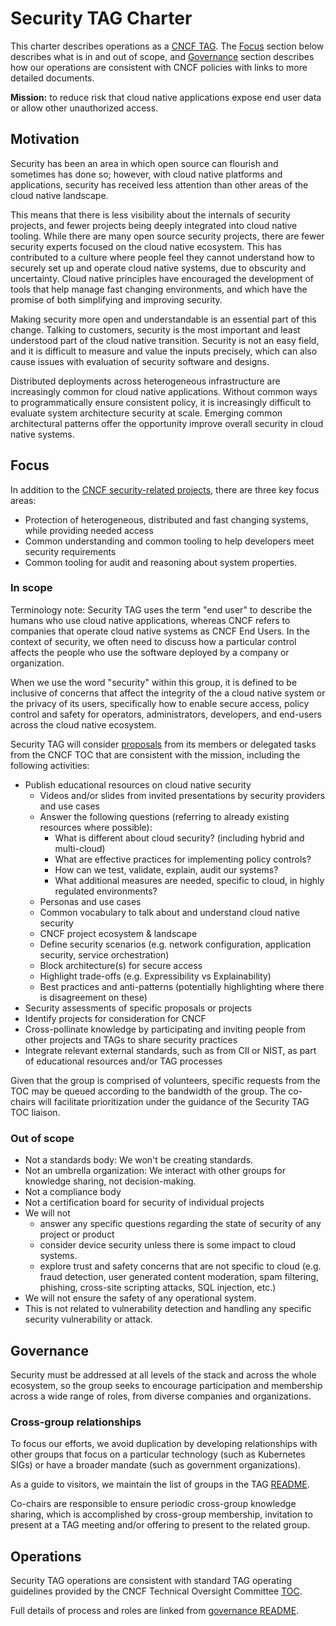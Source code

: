 # Security TAG Charter

This charter describes operations as a [CNCF TAG](https://github.com/cncf/toc/tree/main/tags).
The [Focus](#focus) section below describes what is in and out of scope,
and [Governance](#governance) section describes how our operations are consistent
with CNCF policies with links to more detailed documents.

**Mission:** to reduce risk that cloud native
applications expose end user data or allow other unauthorized access.

## Motivation

Security has been an area in which open source can flourish and sometimes
has done so; however, with cloud native platforms and applications, security
has received less attention than other areas of the cloud native landscape.

This means that there is less visibility about the internals of security
projects, and fewer projects being deeply integrated into cloud native tooling.
While there are many open source security projects, there are fewer security
experts focused on the cloud native ecosystem. This has contributed to a culture
where people feel they cannot understand how to securely set up and operate
cloud native systems, due to obscurity and uncertainty. Cloud native principles
have encouraged the development of tools that help manage fast changing
environments, and which have the promise of both simplifying and improving
security.

Making security more open and understandable is an essential part of this
change. Talking to customers, security is the most important and least
understood part of the cloud native transition. Security is not an easy field,
and it is difficult to measure and value the inputs precisely, which can also
cause issues with evaluation of security software and designs.

Distributed deployments across heterogeneous infrastructure are increasingly
common for cloud native applications.
Without common ways to programmatically ensure consistent policy,
it is increasingly difficult to evaluate system architecture security at scale.
Emerging common architectural patterns offer the opportunity
improve overall security in cloud native systems.

## Focus

In addition to the [CNCF security-related projects](cncf-projects.md), there
are three key focus areas:

* Protection of heterogeneous, distributed and fast changing systems, while
providing needed access
* Common understanding and common tooling to help developers meet security
requirements
* Common tooling for audit and reasoning about system properties.

### In scope

Terminology note: Security TAG uses the term "end user" to describe the humans
who use cloud native applications, whereas CNCF refers to companies that operate
cloud native systems as CNCF End Users. In the context of security, we often
need to discuss how a particular control affects the people who use the software
deployed by a company or organization.

When we use the word "security" within this group, it is defined to be inclusive
of concerns that affect the integrity of the a cloud native
system or the privacy of its users,  specifically how to enable secure
access, policy control and safety for operators, administrators,
developers, and end-users  across the cloud native ecosystem.

Security TAG will consider [proposals](process.md) from its members or delegated
tasks from the CNCF TOC that are consistent with the mission, including
the following activities:

* Publish educational resources on cloud native security
  * Videos and/or slides from invited presentations by security providers and
    use cases
  * Answer the following questions (referring to already existing resources
    where possible):
    * What is different about cloud security? (including hybrid and multi-cloud)
    * What are effective practices for implementing policy controls?
    * How can we test, validate, explain, audit our systems?
    * What additional measures are needed, specific to cloud, in highly
      regulated environments?
  * Personas and use cases
  * Common vocabulary to talk about and understand cloud native security
  * CNCF project ecosystem & landscape
  * Define security scenarios (e.g. network configuration, application security,
    service orchestration)
  * Block architecture(s) for secure access
  * Highlight trade-offs (e.g. Expressibility vs Explainability)
  * Best practices and anti-patterns (potentially highlighting where there is
    disagreement on these)
* Security assessments of specific proposals or projects
* Identify projects for consideration for CNCF
* Cross-pollinate knowledge by participating and inviting people from other
  projects and TAGs to share security practices
* Integrate relevant external standards, such as from CII or NIST, as part of
  educational resources and/or TAG processes

Given that the group is comprised of volunteers, specific requests from the TOC
may be queued according to the bandwidth of the group. The co-chairs will
facilitate prioritization under the guidance of the Security TAG TOC liaison.

### Out of scope

* Not a standards body: We won't be creating standards.
* Not an umbrella organization: We interact with other groups for knowledge
  sharing, not decision-making.
* Not a compliance body
* Not a certification board for security of individual projects
* We will not
  * answer any specific questions regarding the state of security of any project
    or product
  * consider device security unless there is some impact to cloud systems.
  * explore trust and safety concerns that are not specific to cloud
    (e.g. fraud detection, user generated content moderation, spam filtering,
    phishing, cross-site scripting attacks, SQL injection, etc.)
* We will not ensure the safety of any operational system.
* This is not related to vulnerability detection and handling any specific
  security vulnerability or attack.

## Governance

Security must be addressed at all levels of the stack and across the whole
ecosystem, so the group seeks to encourage participation and membership across
a wide range of roles, from diverse companies and organizations.

### Cross-group relationships

To focus our efforts, we avoid duplication by developing relationships with
other groups that
focus on a particular technology (such as Kubernetes SIGs) or have a broader
mandate (such as government organizations).

As a guide to visitors, we maintain the list of groups in the TAG
[README](https://github.com/cncf/tag-security#related-groups).

Co-chairs are responsible to ensure periodic cross-group knowledge sharing,
which is accomplished by cross-group membership, invitation to present at
a TAG meeting and/or offering to present to the related group.

## Operations

Security TAG operations are consistent with standard TAG operating guidelines
provided by the CNCF Technical Oversight Committee
[TOC](https://github.com/cncf/toc).

Full details of process and roles are linked from [governance README](/governance).
